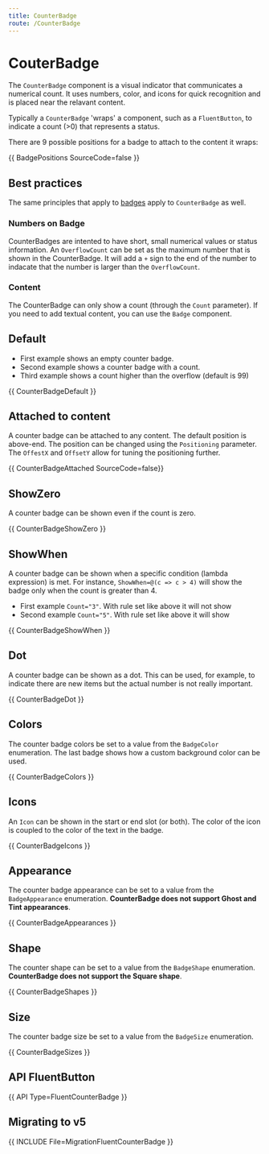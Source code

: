 ```yaml
---
title: CounterBadge
route: /CounterBadge
---
```


# CouterBadge

The `CounterBadge` component is a visual indicator that communicates a numerical count.
It uses numbers, color, and icons for quick recognition and is placed near the relavant content.

Typically a `CounterBadge` 'wraps' a component, such as a `FluentButton`, to indicate a count (>0) that represents a status.

There are 9 possible positions for a badge to attach to the content it wraps:

{{ BadgePositions SourceCode=false }}

## Best practices

The same principles that apply to [badges](/Badge) apply to `CounterBadge` as well.

### Numbers on Badge
CounterBadges are intented to have short, small numerical values or status information.
An `OverflowCount` can be set as the maximum number that is shown in the CounterBadge.
It will add a `+` sign to the end of the number to indacate that the number is larger than the `OverflowCount`.

### Content

The CounterBadge can only show a count (through the `Count` parameter).
If you need to add textual content, you can use the `Badge` component.

## Default

- First example shows an empty counter badge. 
- Second example shows a counter badge with a count.
- Third example shows a count higher than the overflow (default is 99)

{{ CounterBadgeDefault }}


## Attached to content
A counter badge can be attached to any content. The default position is above-end. The position can be changed using the `Positioning` parameter.
The `OffestX` and `OffsetY` allow for tuning the positioning further.

{{ CounterBadgeAttached SourceCode=false}}

## ShowZero
A counter badge can be shown even if the count is zero.

{{ CounterBadgeShowZero }}

## ShowWhen
A counter badge can be shown when a specific condition (lambda expression) is met.
For instance, `ShowWhen=@(c => c > 4)` will show the badge only when the count is greater than 4.

- First example `Count="3"`. With rule set like above it will not show
- Second example `Count="5"`. With rule set like above it will show

{{ CounterBadgeShowWhen }}

## Dot
A counter badge can be shown as a dot. This can be used, for example, to indicate there are new items but the actual number is not really important.

{{ CounterBadgeDot }}

## Colors

The counter badge colors be set to a value from the `BadgeColor` enumeration. The last badge shows how a custom background color can be used.

{{ CounterBadgeColors }}

## Icons
An `Icon` can be shown in the start or end slot (or both). The color of the icon is coupled to the color of the text in the badge.

{{ CounterBadgeIcons }}

## Appearance

The counter badge appearance can be set to a value from the `BadgeAppearance` enumeration.
**CounterBadge does not support Ghost and Tint appearances**.

{{ CounterBadgeAppearances }}

## Shape
The counter shape can be set to a value from the `BadgeShape` enumeration.
**CounterBadge does not support the Square shape**.

{{ CounterBadgeShapes }}

## Size
The counter badge size be set to a value from  the `BadgeSize` enumeration.

{{ CounterBadgeSizes }}

## API FluentButton

{{ API Type=FluentCounterBadge }}

## Migrating to v5

{{ INCLUDE File=MigrationFluentCounterBadge }}
